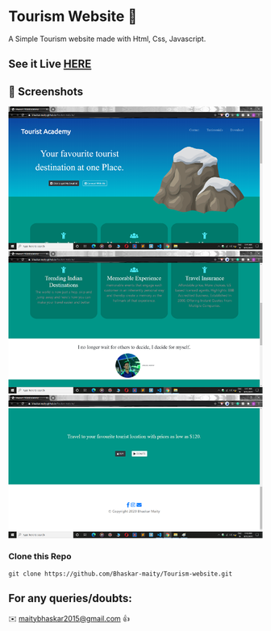# Tourism Website 💎

A Simple Tourism website made with Html, Css, Javascript.

## See it Live [HERE](https://bhaskar-maity.github.io/Tourism-website/) 


## 📝 Screenshots
![](https://github.com/Bhaskar-maity/Tourism-website/blob/master/Screenshots/sc1.png)
![](https://github.com/Bhaskar-maity/Tourism-website/blob/master/Screenshots/sc2.png)
![](https://github.com/Bhaskar-maity/Tourism-website/blob/master/Screenshots/sc3.png)

### Clone this Repo
```
git clone https://github.com/Bhaskar-maity/Tourism-website.git
```
## For any queries/doubts:

:envelope: maitybhaskar2015@gmail.com :thumbsup:
